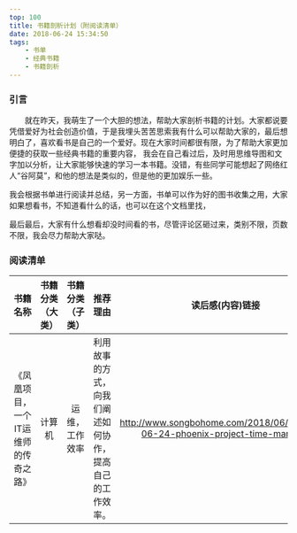 ```yaml
---
top: 100
title: 书籍剖析计划（附阅读清单） 
date: 2018-06-24 15:34:50
tags: 
	- 书单
	- 经典书籍
	- 书籍剖析
---
```

### 引言

&emsp;&emsp;就在昨天，我萌生了一个大胆的想法，帮助大家剖析书籍的计划。大家都说要凭借爱好为社会创造价值，于是我埋头苦苦思索我有什么可以帮助大家的，最后想明白了，喜欢看书是自己的一个爱好。现在大家时间都很有限，为了帮助大家更加便捷的获取一些经典书籍的重要内容，
我会在自己看过后，及时用思维导图和文字加以分析，让大家能够快速的学习一本书籍。没错，有些同学可能想起了网络红人“谷阿莫”，和他的想法是类似的，但是他的更加娱乐一些。
<!--more-->
我会根据书单进行阅读并总结，另一方面，书单可以作为好的图书收集之用，大家如果想看书，不知道看什么的话，也可以在这个文档里找，

最后最后，大家有什么想看却没时间看的书，尽管评论区砸过来，类别不限，页数不限，我会尽力帮助大家哒。

### 阅读清单
|书籍名称|书籍分类（大类）|书籍分类（子类）|推荐理由|读后感(内容)链接|书籍来源|备注|
|:-------------:|:-----:|:--:|:-------:|:--------------:|:-----:|:-:|
|《凤凰项目，一个IT运维师的传奇之路》|计算机|运维，工作效率|利用故事的方式，向我们阐述如何协作，提高自己的工作效率。|http://www.songbohome.com/2018/06/24/2018-06-24-phoenix-project-time-manage/|MT图书馆偶然翻到| |
